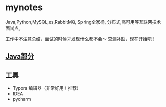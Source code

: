 # mynotes
Java,Python,MySQL,es,RabbitMQ, Spring全家桶, 分布式,高可用等互联网技术面试点。



工作中不注意总结，面试的时候才发现什么都不会～ 查漏补缺，现在开始吧！

## [Java部分](./Java/Java复习笔记.md)



## 工具

* Typora 编辑器（非常好用！推荐）
* IDEA
* pycharm